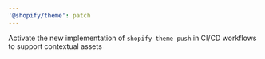 ```yaml
---
'@shopify/theme': patch
---
```


Activate the new implementation of `shopify theme push` in CI/CD workflows to support contextual assets
